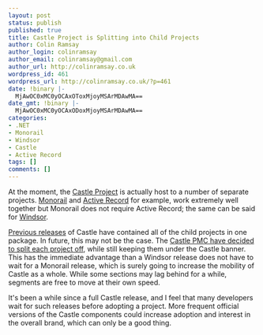 ```yaml
---
layout: post
status: publish
published: true
title: Castle Project is Splitting into Child Projects
author: Colin Ramsay
author_login: colinramsay
author_email: colinramsay@gmail.com
author_url: http://colinramsay.co.uk
wordpress_id: 461
wordpress_url: http://colinramsay.co.uk/?p=461
date: !binary |-
  MjAwOC0xMC0yOCAxOToxMjoyMSArMDAwMA==
date_gmt: !binary |-
  MjAwOC0xMC0yOCAxODoxMjoyMSArMDAwMA==
categories:
- .NET
- Monorail
- Windsor
- Castle
- Active Record
tags: []
comments: []
---
```

<p>At the moment, the <a href="http://castleproject.org/">Castle Project</a> is actually host to a number of separate projects. <a href="http://castleproject.org/monorail/index.html">Monorail</a> and <a href="http://castleproject.org/activerecord/index.html">Active Record</a> for example, work extremely well together but Monorail does not require Active Record; the same can be said for <a href="http://castleproject.org/container/index.html">Windsor</a>.</p>
<p><a href="http://castleproject.org/castle/download.html">Previous releases</a> of Castle have contained all of the child projects in one package. In future, this may not be the case. The <a href="http://groups.google.com/group/castle-project-users/t/dfa1e5831083d2d5?hl=en">Castle PMC have decided to split each project off</a>, while still keeping them under the Castle banner. This has the immediate advantage than a Windsor release does not have to wait for a Monorail release, which is surely going to increase the mobility of Castle as a whole. While some sections may lag behind for a while, segments are free to move at their own speed.</p>
<p>It's been a while since a full Castle release, and I feel that many developers wait for such releases before adopting a project. More frequent official versions of the Castle components could increase adoption and interest in the overall brand, which can only be a good thing.</p>
